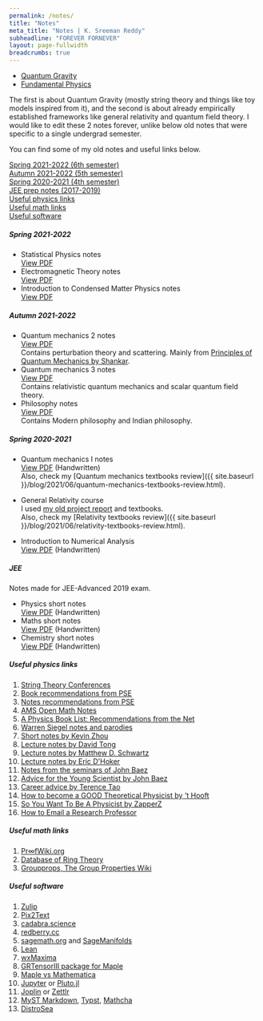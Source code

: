 ```yaml
---
permalink: /notes/
title: "Notes"
meta_title: "Notes | K. Sreeman Reddy"
subheadline: "FOREVER FORNEVER"
layout: page-fullwidth
breadcrumbs: true
---
```

- <a href='{{ site.baseurl }}/files/QG.pdf' target="_blank">Quantum Gravity</a><br>
- <a href='{{ site.baseurl }}/files/FP.pdf' target="_blank">Fundamental Physics</a><br>

The first is about Quantum Gravity (mostly string theory and things like toy models inspired from it), and the second is about already empirically established frameworks like general relativity and quantum field theory. I would like to edit these 2 notes forever, unlike below old notes that were specific to a single undergrad semester.

You can find some of my old notes and useful links below.

[Spring 2021-2022 (6th semester)](#spring-2021-2022)<br>
[Autumn 2021-2022 (5th semester)](#autumn-2021-2022)<br>
[Spring 2020-2021 (4th semester)](#spring-2020-2021)<br>
[JEE prep notes (2017-2019)](#jee)<br>
[Useful physics links](#useful-physics-links)<br>
[Useful math links](#useful-math-links)<br>
[Useful software](#useful-software)

##### Spring 2021-2022
- Statistical Physics notes<br>
<a href='{{ site.baseurl }}/files/StatPhy.pdf' target="_blank">View PDF</a><br>
- Electromagnetic Theory notes<br>
<a href='{{ site.baseurl }}/files/EMT.pdf' target="_blank">View PDF</a><br>
- Introduction to Condensed Matter Physics notes<br>
<a href='{{ site.baseurl }}/files/CondMat.pdf' target="_blank">View PDF</a><br>

##### Autumn 2021-2022
- Quantum mechanics 2 notes<br>
<a href='{{ site.baseurl }}/files/QM2.pdf' target="_blank">View PDF</a><br>
Contains perturbation theory and scattering. Mainly from <a href='https://www.google.co.in/books/edition/Principles_of_Quantum_Mechanics/sDvrBwAAQBAJ?hl=en&gbpv=1&printsec=frontcover' target="_blank">Principles of Quantum Mechanics by Shankar</a>.<br>
- Quantum mechanics 3 notes<br>
<a href='{{ site.baseurl }}/files/QM3.pdf' target="_blank">View PDF</a><br>
Contains relativistic quantum mechanics and scalar quantum field theory.
- Philosophy notes<br>
<a href='{{ site.baseurl }}/files/Philosophy.pdf' target="_blank">View PDF</a><br>
Contains Modern philosophy and Indian philosophy.<br>
##### Spring 2020-2021

- Quantum mechanics I notes<br>
<a href='{{ site.baseurl }}/files/QM1.pdf' target="_blank">View PDF</a> (Handwritten)<br>
Also, check my [Quantum mechanics textbooks review]({{ site.baseurl }}/blog/2021/06/quantum-mechanics-textbooks-review.html).

- General Relativity course<br>
I used <a href='{{ site.baseurl }}/projects/#special-and-general-relativity-april-2020'>my old project report</a> and textbooks.<br>
Also, check my [Relativity textbooks review]({{ site.baseurl }}/blog/2021/06/relativity-textbooks-review.html).

- Introduction to Numerical Analysis<br>
<a href='{{ site.baseurl }}/files/NA.pdf' target="_blank">View PDF</a> (Handwritten)<br>
##### JEE

Notes made for JEE-Advanced 2019 exam.
- Physics short notes<br>
<a href='{{ site.baseurl }}/files/P.pdf' target="_blank">View PDF</a> (Handwritten)<br>
- Maths short notes<br>
<a href='{{ site.baseurl }}/files/M.pdf' target="_blank">View PDF</a> (Handwritten)<br>
- Chemistry short notes<br>
<a href='{{ site.baseurl }}/files/C.pdf' target="_blank">View PDF</a> (Handwritten)<br>

##### Useful physics links

1. <a href='https://www.stringwiki.org/wiki/Conferences' target="_blank">String Theory Conferences</a><br>
1. <a href='https://physics.stackexchange.com/questions/12175/book-recommendations' target="_blank">Book recommendations from PSE</a><br>
1. <a href='https://physics.stackexchange.com/questions/101187/best-sets-of-physics-lecture-notes-and-articles' target="_blank">Notes recommendations from PSE</a><br>
1. <a href='https://www.ams.org/open-math-notes' target="_blank">AMS Open Math Notes</a><br>
1. <a href='https://math.ucr.edu/home/baez/physics/Administrivia/booklist.html' target="_blank">A Physics Book List: Recommendations from the Net</a><br>
1. <a href='http://insti.physics.sunysb.edu/~siegel/' target="_blank">Warren Siegel notes and parodies</a><br>
1. <a href='https://knzhou.github.io/#lectures' target="_blank">Short notes by Kevin Zhou</a><br>
1. <a href='http://www.damtp.cam.ac.uk/user/tong/teaching.html' target="_blank">Lecture notes by David Tong</a><br>
1. <a href='https://scholar.harvard.edu/schwartz/teaching' target="_blank">Lecture notes by Matthew D. Schwartz </a><br>
1. <a href='https://www.pa.ucla.edu/faculty-websites/dhoker-lecture-notes.html' target="_blank">Lecture notes by Eric D'Hoker</a><br>
1. <a href='https://math.ucr.edu/home/baez/QG.html' target="_blank">Notes from the seminars of John Baez</a><br>
1. <a href='https://math.ucr.edu/home/baez/advice.html' target="_blank">Advice for the Young Scientist by John Baez</a><br>
1. <a href='https://terrytao.wordpress.com/career-advice/' target="_blank">Career advice by Terence Tao</a><br>
1. <a href='https://goodtheorist.science/' target="_blank">How to become a GOOD Theoretical Physicist by ’t Hooft</a><br>
1. <a href='https://docs.google.com/document/d/1KBovBeg_kl6nAk8fTBYQdHMo8o3o0IgunPE3R7_OEHM/edit' target="_blank">So You Want To Be A Physicist by ZapperZ</a><br>
1. <a href='https://ugr.ue.ucsc.edu/email' target="_blank">How to Email a Research Professor</a><br>

##### Useful math links

1) <a href='https://proofwiki.org/wiki/Main_Page' target="_blank">Pr∞fWiki.org</a><br>
2) <a href='https://ringtheory.herokuapp.com/' target="_blank">Database of Ring Theory</a><br>
3) <a href='https://groupprops.subwiki.org/wiki/Main_Page' target="_blank">Groupprops, The Group Properties Wiki</a><br>

##### Useful software

1. <a href='https://zulip.com/for/research/' target="_blank">Zulip</a><br>
1. <a href='https://github.com/breezedeus/pix2text' target="_blank">Pix2Text</a><br>
1. <a href='https://cadabra.science/' target="_blank">cadabra.science</a><br>
1. <a href='http://redberry.cc/' target="_blank">redberry.cc</a><br>
1. <a href='https://www.sagemath.org/' target="_blank">sagemath.org</a> and <a href='https://sagemanifolds.obspm.fr/' target="_blank">SageManifolds</a><br>
1. <a href='https://lean-lang.org/documentation/' target="_blank">Lean</a><br>
1. <a href='http://wxmaxima-developers.github.io/wxmaxima/' target="_blank">wxMaxima</a><br>
1. <a href='https://github.com/grtensor/grtensor' target="_blank">GRTensorIII package for Maple</a><br>
1. <a href='https://www.maplesoft.com/products/maple/compare/HowMapleComparestoMathematica.pdf' target="_blank">Maple vs Mathematica</a><br>
1. <a href='https://jupyter.org/' target="_blank">Jupyter</a> or <a href='https://plutojl.org' target="_blank">Pluto.jl</a><br>
1. <a href='https://joplinapp.org/' target="_blank">Joplin</a> or <a href='https://www.zettlr.com/' target="_blank">Zettlr</a><br>
1. <a href='https://mystmd.org/' target="_blank">MyST Markdown</a>, <a href='https://typst.app/' target="_blank">Typst</a>, <a href='https://www.mathcha.io/' target="_blank">Mathcha</a><br>
1. <a href='https://distrosea.com' target="_blank">DistroSea</a>